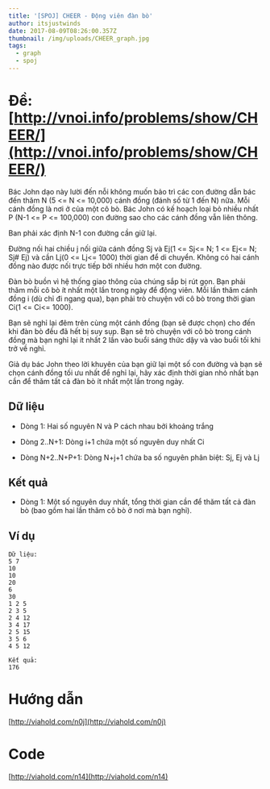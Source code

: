 ```yaml
---
title: '[SPOJ] CHEER - Động viên đàn bò'
author: itsjustwinds
date: 2017-08-09T08:26:00.357Z
thumbnail: /img/uploads/CHEER_graph.jpg
tags:
  - graph
  - spoj
---
```

# Đề: [http://vnoi.info/problems/show/CHEER/](http://vnoi.info/problems/show/CHEER/)

Bác John dạo này lười đến nỗi không muốn bảo trì các con đường dẫn bác đến thăm N \(5 &lt;= N &lt;= 10,000\) cánh đồng \(đánh số từ 1 đến N\) nữa. Mỗi cánh đồng là nơi ở của một cô bò. Bác John có kế hoạch loại bỏ nhiều nhất P \(N-1 &lt;= P &lt;= 100,000\) con đường sao cho các cánh đồng vẫn liên thông.

Ban phải xác định N-1 con đường cần giữ lại.

Đường nối hai chiều j nối giữa cánh đồng Sj và Ej\(1 &lt;= Sj&lt;= N; 1 &lt;= Ej&lt;= N; Sj\# Ej\) và cần Lj\(0 &lt;= Lj&lt;= 1000\) thời gian để di chuyển. Không có hai cánh đồng nào được nối trực tiếp bởi nhiều hơn một con đường.

Đàn bò buồn vì hệ thống giao thông của chúng sắp bị rút gọn. Bạn phải thăm mỗi cô bò ít nhất một lần trong ngày để động viên. Mỗi lần thăm cánh đồng i \(dù chỉ đi ngang qua\), bạn phải trò chuyện với cô bò trong thời gian Ci\(1 &lt;= Ci&lt;= 1000\).

Bạn sẽ nghỉ lại đêm trên cùng một cánh đồng \(bạn sẽ được chọn\) cho đến khi đàn bò đều đã hết bị suy sụp. Bạn sẽ trò chuyện với cô bò trong cánh đồng mà bạn nghỉ lại ít nhất 2 lần vào buổi sáng thức dậy và vào buổi tối khi trở về nghỉ.

Giả dụ bác John theo lời khuyên của bạn giữ lại một số con đường và bạn sẽ chọn cánh đồng tối ưu nhất để nghỉ lại, hãy xác định thời gian nhỏ nhất bạn cần để thăm tất cả đàn bò ít nhất một lần trong ngày.

## Dữ liệu

* Dòng 1: Hai số nguyên N và P cách nhau bởi khoảng trắng

* Dòng 2..N+1: Dòng i+1 chứa một số nguyên duy nhất Ci

* Dòng N+2..N+P+1: Dòng N+j+1 chứa ba số nguyên phân biệt: Sj, Ej và Lj

## Kết quả

* Dòng 1: Một số nguyên duy nhất, tổng thời gian cần để thăm tất cả đàn bò \(bao gồm hai lần thăm cô bò ở nơi mà bạn nghỉ\).

## Ví dụ

```
Dữ liệu:
5 7
10
10
20
6
30
1 2 5
2 3 5
2 4 12
3 4 17
2 5 15
3 5 6
4 5 12

Kết quả:
176
```

# Hướng dẫn

[http://viahold.com/n0j](http://viahold.com/n0j)

# Code

[http://viahold.com/n14](http://viahold.com/n14)

